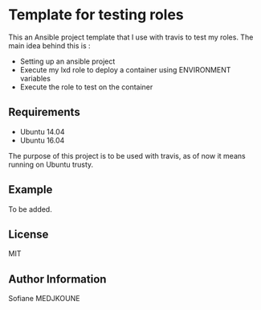 Template for testing roles
==========================

This an Ansible project template that I use with travis to test my roles. The main idea behind this is :

  - Setting up an ansible project
  - Execute my lxd role to deploy a container using ENVIRONMENT variables
  - Execute the role to test on the container

Requirements
------------

  - Ubuntu 14.04
  - Ubuntu 16.04

  The purpose of this project is to be used with travis, as of now it means running on Ubuntu trusty.

Example
-------

To be added.

License
-------

MIT

Author Information
------------------

Sofiane MEDJKOUNE

